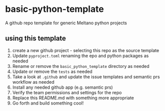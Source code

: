 # basic-python-template

A github repo template for generic Meltano python projects

## using this template

1. create a new github project - selecting this repo as the source template
2. Update `pyproject.toml` renaming the epo and python packages as needed
3. Rename or remove the `basic_python_template` directory as needed
4. Update or remove the `tests` as needed
5. Take a look at `.github` and update the issue templates and semantic prs workflow as needed
6. Install any needed github app (e.g. semantic prs)
7. Verify the team permissions and settings for the repo
8. Replace this README.md with something more appropriate
9. Go forth and build something cool!
